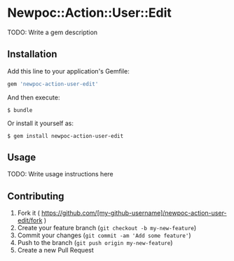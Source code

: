 # Newpoc::Action::User::Edit

TODO: Write a gem description

## Installation

Add this line to your application's Gemfile:

```ruby
gem 'newpoc-action-user-edit'
```

And then execute:

    $ bundle

Or install it yourself as:

    $ gem install newpoc-action-user-edit

## Usage

TODO: Write usage instructions here

## Contributing

1. Fork it ( https://github.com/[my-github-username]/newpoc-action-user-edit/fork )
2. Create your feature branch (`git checkout -b my-new-feature`)
3. Commit your changes (`git commit -am 'Add some feature'`)
4. Push to the branch (`git push origin my-new-feature`)
5. Create a new Pull Request
